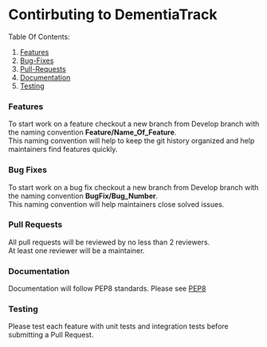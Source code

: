 # Contirbuting to DementiaTrack

Table Of Contents:

1. [Features](#Features)
2. [Bug-Fixes](#bug-fixes)
3. [Pull-Requests](#pull-requests)
4. [Documentation](#documentation)
5. [Testing](#testing)

### Features

To start work on a feature checkout a new branch from Develop branch
with the naming convention **Feature/Name_Of_Feature**.<br/>This naming convention
will help to keep the git history organized and help maintainers find
features quickly.

### Bug Fixes

To start work on a bug fix checkout a new branch from Develop branch
with the naming convention **BugFix/Bug_Number**.<br/>
This naming convention will help maintainers close solved issues.

### Pull Requests

All pull requests will be reviewed by no less than 2 reviewers.<br/>At least one reviewer will be a maintainer.

### Documentation

Documentation will follow PEP8 standards. Please see [PEP8](https://google.github.io/styleguide/pyguide.html#s2.12.1-definition)

### Testing

Please test each feature with unit tests and integration tests before submitting a Pull Request.
